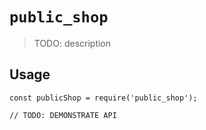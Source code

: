 # `public_shop`

> TODO: description

## Usage

```
const publicShop = require('public_shop');

// TODO: DEMONSTRATE API
```
